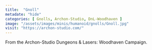 ```yaml
---
title:  "Gnoll"
metadate: "hide"
categories: [ Gnolls, Archon-Studio, DnL-Woodhaven ]
image: "/assets/images/minis/humanoid/gnolls/Gnoll.jpg"
visit: "https://archon-studio.com/"
---
```

From the Archon-Studio Dungeons & Lasers: Woodhaven Campaign.